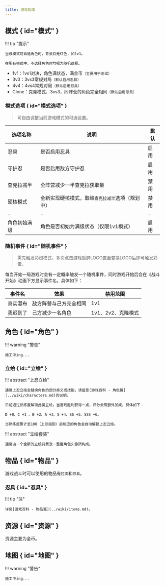 ```yaml
---
title: 游戏指南
---
```


## 模式 { id="模式" }

!!! tip "提示"

    当该模式可自选角色时，背景将是红色，如1v1。

    在所有模式中，不选择角色时均视为随机选择。

- 1v1：1vs1对决，角色满状态，满金币`（主要用于测试）`
- 3v3：3vs3常规对局`（默认启用忍具）`
- 4v4：4vs4常规对局`（默认启用忍具）`
- Clone：克隆模式，3vs3，同阵营的角色完全相同`（默认启用忍具）`

### 模式选项 { id="模式选项" }

> 可自由调整当前游戏模式的可选设置。

| 选项名称     | 说明                                             | 默认 |
| ------------ | ------------------------------------------------ | ---- |
| 忍具         | 是否启用忍具                                     | 启用 |
| 守护忍       | 是否启用敌方守护忍                               | 启用 |
| 查克拉减半   | 全阵营减少一半查克拉获取量                       | 禁用 |
| 硬核模式     | 全新实现硬核模式，取缔`查克拉减半`选项（规划中） | 禁用 |
| -            | -                                                | -    |
| 角色初始满级 | 角色是否初始为满级状态（仅限1v1模式）            | 启用 |

### 随机事件 { id="随机事件" }

> 需先触发彩蛋模式，多次点击游戏启屏LOGO直至变换LOGO后即可触发彩蛋。

每当开始一局游戏时会有一定概率触发一个随机事件，同时游戏开始后会在《战斗开始》动画下方显示事件名，具体如下：

| 事件名   | 效果                   | 禁用范围           |
| -------- | ---------------------- | ------------------ |
| 真实瀑布 | 敌方阵营与己方完全相同 | 1v1                |
| 我迟到了 | 己方减少一名角色       | 1v1、2v2、克隆模式 |

## 角色 { id="角色" }

!!! warning "警告"

    施工中ing...

### 立绘 { id="立绘" }

!!! abstract "上忍立绘"

    通常上忍立绘会替换角色的部分奥义或技能，请留意[游戏百科 - 角色篇](../wiki/characters.md)的说明。

    目前通过熟练度解锁此类立绘，当游戏胜利获得一点，评分会有额外加成，具体如下：

    D +0、C +1 、B +2、A +3、S +4、SS +5、SSS +6。

    当熟练度累计至100（上忍级别）后相应的角色会自动解锁上忍立绘。

!!! abstract "立绘套装"

    通常由一个全新的立绘背景及一整套角色头像所构成。

## 物品 { id="物品" }

游戏战斗时可以使用的物品有`拉面`和`忍具`。

### 忍具 { id="忍具" }

!!! tip "注"

    详见[游戏百科 - 物品篇](../wiki/items.md)。

## 资源 { id="资源" }

资源主要为金币。

## 地图 { id="地图" }

!!! warning "警告"

    施工中ing...
